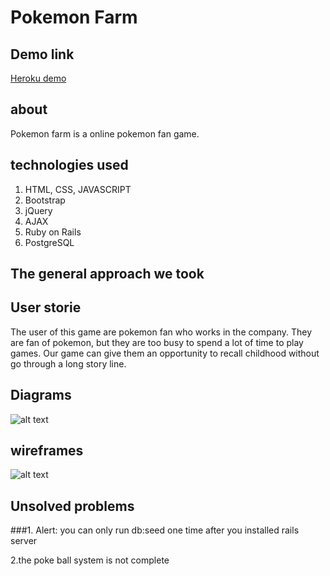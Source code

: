 # Pokemon Farm

## Demo link
[Heroku demo](https://pokemon-farm.herokuapp.com/)

## about
Pokemon farm is a online pokemon fan game.

## technologies used
1. HTML, CSS, JAVASCRIPT
2. Bootstrap
3. jQuery
4. AJAX
5. Ruby on Rails
6. PostgreSQL

## The general approach we took


## User storie
The user of this game are pokemon fan who works in the company. They are fan of pokemon, but they are too busy to spend a lot of time to play games. Our game can give them an opportunity to recall childhood without go through a long story line.

## Diagrams
![alt text](https://github.com/hiby90hou/Poke_farm/blob/chang/database.jpg "Database Schema")

## wireframes
![alt text](https://github.com/hiby90hou/Poke_farm/blob/chang/wireframes.jpg "Wireframes")


## Unsolved problems

###1. Alert: you can only run db:seed one time after you installed rails server 

2.the poke ball system is not complete